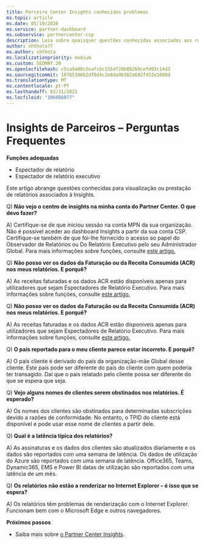 ```yaml
---
title: Parceiro Center Insights conhecidos problemas
ms.topic: article
ms.date: 05/19/2020
ms.service: partner-dashboard
ms.subservice: partnercenter-csp
description: Leia sobre quaisquer questões conhecidas associadas aos relatórios do Partner Center Insights (PCI). As informações podem incluir problemas de renderização conhecidos ou limitações de reporte.
author: shthota77
ms.author: shthota
ms.localizationpriority: medium
ms.custom: SEOMAY.20
ms.openlocfilehash: c5ca9a00c5eafcbc155df20b08269cefd93c14d3
ms.sourcegitcommit: 10765386b2df0d4c2e8da9b302a692f452e1090d
ms.translationtype: MT
ms.contentlocale: pt-PT
ms.lasthandoff: 03/31/2021
ms.locfileid: "106086877"
---
```

# <a name="partner-insights--frequently-asked-questions"></a>Insights de Parceiros – Perguntas Frequentes

**Funções adequadas**

- Espectador de relatório
- Espectador de relatório executivo

Este artigo abrange questões conhecidas para visualização ou prestação de relatórios associados à Insights.

Q) **Não vejo o centro de insights na minha conta do Partner Center. O que devo fazer?**

A) Certifique-se de que iniciou sessão na conta MPN da sua organização. Não é possível aceder ao dashboard Insights a partir da sua conta CSP. Certifique-se também de que foi-lhe fornecido o acesso ao papel do Observador de Relatórios ou Do Relatório Executivo pelo seu Administrador Global.  Para mais informações sobre funções, consulte [este artigo.](./pci-roles.md)

Q) **Não posso ver os dados da Faturação ou da Receita Consumida (ACR) nos meus relatórios. E porquê?**

A) As receitas faturadas e os dados ACR estão disponíveis apenas para utilizadores que sejam Espectadores de Relatório Executivo.  Para mais informações sobre funções, consulte [este artigo.](./pci-roles.md)

Q) **Não posso ver os dados da Faturação ou da Receita Consumida (ACR) nos meus relatórios. E porquê?**

A) As receitas faturadas e os dados ACR estão disponíveis apenas para utilizadores que sejam Espectadores de Relatório Executivo. Para mais informações sobre funções, consulte [este artigo.](./pci-roles.md)

Q) **O país reportado para o meu cliente parece estar incorreto. E porquê?**

A) O país cliente é derivado do país da organização-mãe Global desse cliente. Este país pode ser diferente do país do cliente com quem poderia ter transagido. Daí que o país relatado pelo cliente possa ser diferente do que se espera que seja.

Q) **Vejo alguns nomes de clientes serem obstinados nos relatórios. É esperado?**

A) Os nomes dos clientes são obstinados para determinadas subscrições devido a razões de conformidade. No entanto, o TPID do cliente está disponível e pode usar esse nome de clientes a partir dele.

Q) **Qual é a latência típica dos relatórios?**

A) As assinaturas e os dados dos clientes são atualizados diariamente e os dados são reportados com uma semana de latência. Os dados de utilização do Azure são reportados com uma semana de latência. Office365, Teams, Dynamic365, EMS e Power BI datas de utilização são reportados com uma latência de um mês.

Q) **Os relatórios não estão a renderizar no Internet Explorer – é isso que se espera?**

A) Os relatórios têm problemas de renderização com o Internet Explorer. Funcionam bem com o Microsoft Edge e outros navegadores.

**Próximos passos**

- Saiba mais sobre [o Partner Center Insights](partner-center-insights.md).
